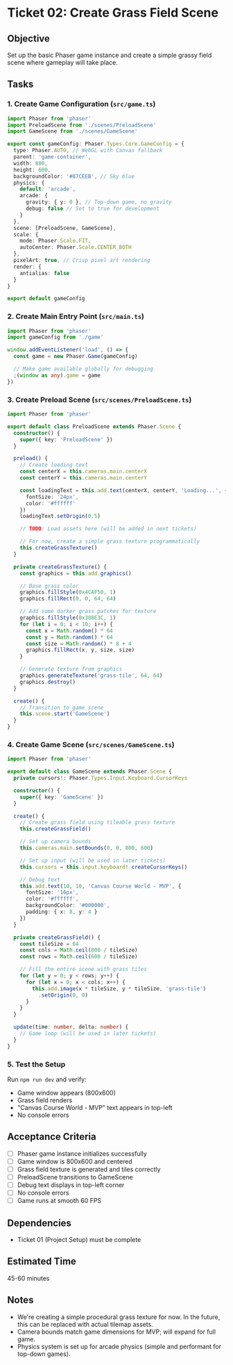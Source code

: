# Ticket 02: Create Grass Field Scene

## Objective
Set up the basic Phaser game instance and create a simple grassy field scene where gameplay will take place.

## Tasks

### 1. Create Game Configuration (`src/game.ts`)
```typescript
import Phaser from 'phaser'
import PreloadScene from './scenes/PreloadScene'
import GameScene from './scenes/GameScene'

export const gameConfig: Phaser.Types.Core.GameConfig = {
  type: Phaser.AUTO, // WebGL with Canvas fallback
  parent: 'game-container',
  width: 800,
  height: 600,
  backgroundColor: '#87CEEB', // Sky blue
  physics: {
    default: 'arcade',
    arcade: {
      gravity: { y: 0 }, // Top-down game, no gravity
      debug: false // Set to true for development
    }
  },
  scene: [PreloadScene, GameScene],
  scale: {
    mode: Phaser.Scale.FIT,
    autoCenter: Phaser.Scale.CENTER_BOTH
  },
  pixelArt: true, // Crisp pixel art rendering
  render: {
    antialias: false
  }
}

export default gameConfig
```

### 2. Create Main Entry Point (`src/main.ts`)
```typescript
import Phaser from 'phaser'
import gameConfig from './game'

window.addEventListener('load', () => {
  const game = new Phaser.Game(gameConfig)

  // Make game available globally for debugging
  ;(window as any).game = game
})
```

### 3. Create Preload Scene (`src/scenes/PreloadScene.ts`)
```typescript
import Phaser from 'phaser'

export default class PreloadScene extends Phaser.Scene {
  constructor() {
    super({ key: 'PreloadScene' })
  }

  preload() {
    // Create loading text
    const centerX = this.cameras.main.centerX
    const centerY = this.cameras.main.centerY

    const loadingText = this.add.text(centerX, centerY, 'Loading...', {
      fontSize: '24px',
      color: '#ffffff'
    })
    loadingText.setOrigin(0.5)

    // TODO: Load assets here (will be added in next tickets)

    // For now, create a simple grass texture programmatically
    this.createGrassTexture()
  }

  private createGrassTexture() {
    const graphics = this.add.graphics()

    // Base grass color
    graphics.fillStyle(0x4CAF50, 1)
    graphics.fillRect(0, 0, 64, 64)

    // Add some darker grass patches for texture
    graphics.fillStyle(0x388E3C, 1)
    for (let i = 0; i < 10; i++) {
      const x = Math.random() * 64
      const y = Math.random() * 64
      const size = Math.random() * 8 + 4
      graphics.fillRect(x, y, size, size)
    }

    // Generate texture from graphics
    graphics.generateTexture('grass-tile', 64, 64)
    graphics.destroy()
  }

  create() {
    // Transition to game scene
    this.scene.start('GameScene')
  }
}
```

### 4. Create Game Scene (`src/scenes/GameScene.ts`)
```typescript
import Phaser from 'phaser'

export default class GameScene extends Phaser.Scene {
  private cursors!: Phaser.Types.Input.Keyboard.CursorKeys

  constructor() {
    super({ key: 'GameScene' })
  }

  create() {
    // Create grass field using tileable grass texture
    this.createGrassField()

    // Set up camera bounds
    this.cameras.main.setBounds(0, 0, 800, 600)

    // Set up input (will be used in later tickets)
    this.cursors = this.input.keyboard!.createCursorKeys()

    // Debug text
    this.add.text(10, 10, 'Canvas Course World - MVP', {
      fontSize: '16px',
      color: '#ffffff',
      backgroundColor: '#000000',
      padding: { x: 8, y: 4 }
    })
  }

  private createGrassField() {
    const tileSize = 64
    const cols = Math.ceil(800 / tileSize)
    const rows = Math.ceil(600 / tileSize)

    // Fill the entire scene with grass tiles
    for (let y = 0; y < rows; y++) {
      for (let x = 0; x < cols; x++) {
        this.add.image(x * tileSize, y * tileSize, 'grass-tile')
          .setOrigin(0, 0)
      }
    }
  }

  update(time: number, delta: number) {
    // Game loop (will be used in later tickets)
  }
}
```

### 5. Test the Setup
Run `npm run dev` and verify:
- Game window appears (800x600)
- Grass field renders
- "Canvas Course World - MVP" text appears in top-left
- No console errors

## Acceptance Criteria
- [ ] Phaser game instance initializes successfully
- [ ] Game window is 800x600 and centered
- [ ] Grass field texture is generated and tiles correctly
- [ ] PreloadScene transitions to GameScene
- [ ] Debug text displays in top-left corner
- [ ] No console errors
- [ ] Game runs at smooth 60 FPS

## Dependencies
- Ticket 01 (Project Setup) must be complete

## Estimated Time
45-60 minutes

## Notes
- We're creating a simple procedural grass texture for now. In the future, this can be replaced with actual tilemap assets.
- Camera bounds match game dimensions for MVP; will expand for full game.
- Physics system is set up for arcade physics (simple and performant for top-down games).
